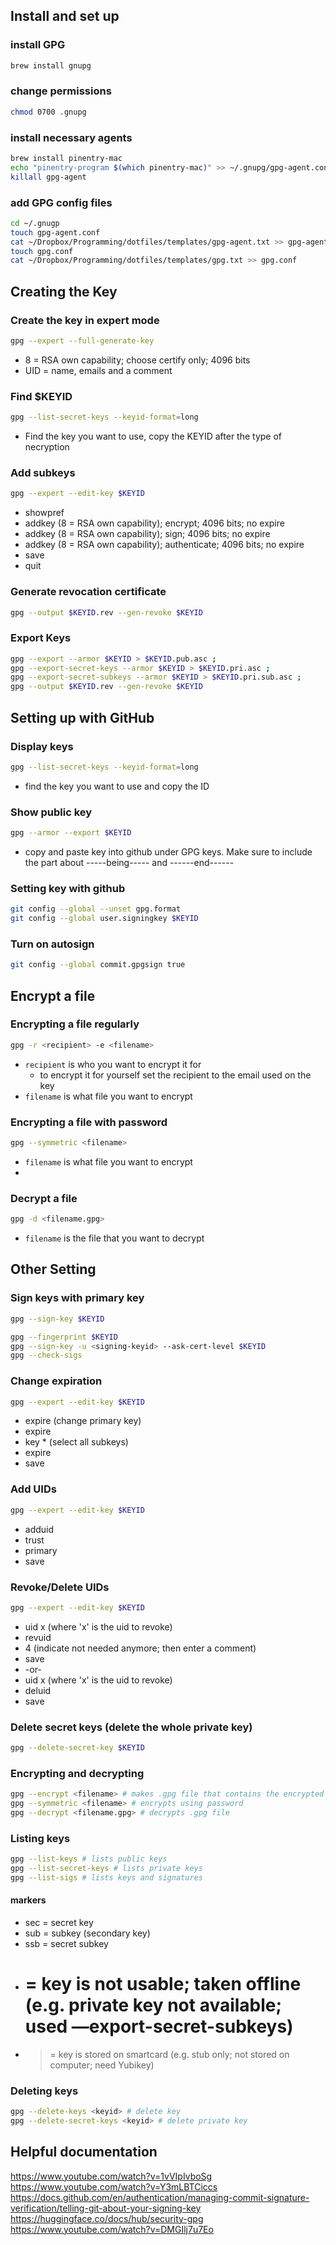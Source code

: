 
## Install and set up

### install GPG
```bash
brew install gnupg
```

### change permissions
```bash
chmod 0700 .gnupg
```

### install necessary agents
```bash
brew install pinentry-mac
echo "pinentry-program $(which pinentry-mac)" >> ~/.gnupg/gpg-agent.conf
killall gpg-agent
```

### add GPG config files
```bash
cd ~/.gnugp
touch gpg-agent.conf
cat ~/Dropbox/Programming/dotfiles/templates/gpg-agent.txt >> gpg-agent.conf
touch gpg.conf
cat ~/Dropbox/Programming/dotfiles/templates/gpg.txt >> gpg.conf
```


## Creating the Key

### Create the key in expert mode
```bash
gpg --expert --full-generate-key
```
 - 8 = RSA own capability; choose certify only; 4096 bits
 - UID = name, emails and a comment

### Find $KEYID
```bash
gpg --list-secret-keys --keyid-format=long
```
- Find the key you want to use, copy the KEYID after the type of necryption

### Add subkeys
```bash
gpg --expert --edit-key $KEYID
```
- showpref
- addkey (8 = RSA own capability); encrypt; 4096 bits; no expire
- addkey (8 = RSA own capability); sign; 4096 bits; no expire
- addkey (8 = RSA own capability); authenticate; 4096 bits; no expire
- save
- quit

### Generate revocation certificate
```bash
gpg --output $KEYID.rev --gen-revoke $KEYID
```

### Export Keys
```bash
gpg --export --armor $KEYID > $KEYID.pub.asc ;
gpg --export-secret-keys --armor $KEYID > $KEYID.pri.asc ;
gpg --export-secret-subkeys --armor $KEYID > $KEYID.pri.sub.asc ;
gpg --output $KEYID.rev --gen-revoke $KEYID
```


## Setting up with GitHub

### Display keys
```bash
gpg --list-secret-keys --keyid-format=long
```
- find the key you want to use and copy the ID

### Show public key
```bash
gpg --armor --export $KEYID
```
- copy and paste key into github under GPG keys. Make sure to include the part about -----being----- and ------end------

### Setting key with github
```bash
git config --global --unset gpg.format
git config --global user.signingkey $KEYID
```

### Turn on autosign
```bash
git config --global commit.gpgsign true
```


## Encrypt a file

### Encrypting a file regularly
```bash
gpg -r <recipient> -e <filename>
```
- `recipient`  is who you want to encrypt it for
	- to encrypt it for yourself set the recipient to the email used on the key
- `filename` is what file you want to encrypt

### Encrypting a file with password
```bash
gpg --symmetric <filename>
```
- `filename` is what file you want to encrypt
-
### Decrypt a file
```bash
gpg -d <filename.gpg>
```
- `filename` is the file that you want to decrypt



## Other Setting

### Sign keys with primary key
```bash
gpg --sign-key $KEYID

gpg --fingerprint $KEYID
gpg --sign-key -u <signing-keyid> --ask-cert-level $KEYID
gpg --check-sigs
```

### Change expiration
```bash
gpg --expert --edit-key $KEYID
```
- expire (change primary key)
- expire
- key * (select all subkeys)
- expire
- save

### Add UIDs
```bash
gpg --expert --edit-key $KEYID
```
- adduid
- trust
- primary
- save

### Revoke/Delete UIDs
```bash
gpg --expert --edit-key $KEYID
```
- uid x (where 'x' is the uid to revoke)
- revuid
- 4 (indicate not needed anymore; then enter a comment)
- save
-    -or-
- uid x (where 'x' is the uid to revoke)
- deluid
- save

### Delete secret keys (delete the whole private key)
```bash
gpg --delete-secret-key $KEYID
```

### Encrypting and decrypting
```bash
gpg --encrypt <filename> # makes .gpg file that contains the encrypted original file
gpg --symmetric <filename> # encrypts using password
gpg --decrypt <filename.gpg> # decrypts .gpg file
```

### Listing keys
```bash
gpg --list-keys # lists public keys
gpg --list-secret-keys # lists private keys
gpg --list-sigs # lists keys and signatures
```
#### markers
- sec = secret key
- sub = subkey (secondary key)
- ssb = secret subkey
-  # = key is not usable; taken offline (e.g. private key not available; used —export-secret-subkeys)
-  > = key is stored on smartcard (e.g. stub only; not stored on computer; need Yubikey)

### Deleting keys
```bash
gpg --delete-keys <keyid> # delete key
gpg --delete-secret-keys <keyid> # delete private key
```



## Helpful documentation

https://www.youtube.com/watch?v=1vVIpIvboSg
https://www.youtube.com/watch?v=Y3mLBTCiccs
https://docs.github.com/en/authentication/managing-commit-signature-verification/telling-git-about-your-signing-key
https://huggingface.co/docs/hub/security-gpg
https://www.youtube.com/watch?v=DMGIlj7u7Eo
